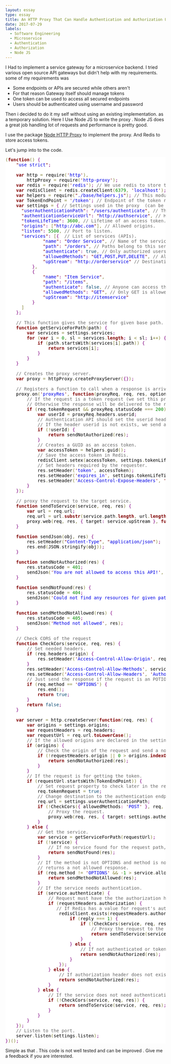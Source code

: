 ```yaml
---
layout: essay
type: essay
title: An HTTP Proxy That Can Handle Authentication and Authorization Using Node JS
date: 2017-07-29
labels:
  - Software Engineering
  - Microservice
  - Authentication
  - Authorization
  - Node JS
---
```

I Had to implement a service gateway for a microservice backend. I tried various open source API gateways but didn't help with
my requirements. some of my requirements was

* Some endpoints or APIs are secured while others aren't
* For that reason Gateway itself should manage tokens
* One token can be used to access all secured endpoints
* Users should be authenticated using username and password

Then i decided to do it my self without using an existing implementation. as a temporary solution.
Here I Use Node JS to write the proxy . Node JS does a great job handling lot of requests and performance is pretty good.

I use the package [Node HTTP Proxy](https://github.com/nodejitsu/node-http-proxy)  to implement the proxy.
And Redis to store access tokens.

Let's jump into to the code.

<pre style='color:#000000;background:#ffffff;'><span style='color:#808030; '>(</span><span style='color:#800000; font-weight:bold; '>function</span><span style='color:#808030; '>(</span><span style='color:#808030; '>)</span> <span style='color:#800080; '>{</span>
    <span style='color:#800000; '>"</span><span style='color:#0000e6; '>use strict</span><span style='color:#800000; '>"</span><span style='color:#800080; '>;</span>

    <span style='color:#800000; font-weight:bold; '>var</span> http <span style='color:#808030; '>=</span> require<span style='color:#808030; '>(</span><span style='color:#800000; '>'</span><span style='color:#0000e6; '>http</span><span style='color:#800000; '>'</span><span style='color:#808030; '>)</span><span style='color:#808030; '>,</span>
        httpProxy <span style='color:#808030; '>=</span> require<span style='color:#808030; '>(</span><span style='color:#800000; '>'</span><span style='color:#0000e6; '>http-proxy</span><span style='color:#800000; '>'</span><span style='color:#808030; '>)</span><span style='color:#800080; '>;</span>
    <span style='color:#800000; font-weight:bold; '>var</span> redis <span style='color:#808030; '>=</span> require<span style='color:#808030; '>(</span><span style='color:#800000; '>'</span><span style='color:#0000e6; '>redis</span><span style='color:#800000; '>'</span><span style='color:#808030; '>)</span><span style='color:#800080; '>;</span> <span style='color:#696969; '>// We use redis to store tokens.</span>
    <span style='color:#800000; font-weight:bold; '>var</span> redisClient <span style='color:#808030; '>=</span> redis<span style='color:#808030; '>.</span>createClient<span style='color:#808030; '>(</span><span style='color:#008c00; '>6379</span><span style='color:#808030; '>,</span> <span style='color:#800000; '>'</span><span style='color:#0000e6; '>localhost</span><span style='color:#800000; '>'</span><span style='color:#808030; '>)</span><span style='color:#800080; '>;</span> <span style='color:#696969; '>// Create the redis client.</span>
    <span style='color:#800000; font-weight:bold; '>var</span> helpers <span style='color:#808030; '>=</span> require<span style='color:#808030; '>(</span><span style='color:#800000; '>"</span><span style='color:#0000e6; '>./base/helpers.js</span><span style='color:#800000; '>"</span><span style='color:#808030; '>)</span><span style='color:#800080; '>;</span> <span style='color:#696969; '>// This module contains some helper functions.</span>
    <span style='color:#800000; font-weight:bold; '>var</span> TokenEndPoint <span style='color:#808030; '>=</span> <span style='color:#800000; '>'</span><span style='color:#0000e6; '>/token</span><span style='color:#800000; '>'</span><span style='color:#800080; '>;</span> <span style='color:#696969; '>// Endpoint of the token requests.</span>
    <span style='color:#800000; font-weight:bold; '>var</span> settings <span style='color:#808030; '>=</span> <span style='color:#800080; '>{</span> <span style='color:#696969; '>// Settings used in the proxy  (can be from a file or database).</span>
      <span style='color:#800000; '>"</span><span style='color:#0000e6; '>userAuthenticationPath</span><span style='color:#800000; '>"</span><span style='color:#800080; '>:</span> <span style='color:#800000; '>"</span><span style='color:#0000e6; '>/users/authenticate</span><span style='color:#800000; '>"</span><span style='color:#808030; '>,</span> <span style='color:#696969; '>// The endpoint in the authentication API  which actually authenticates the user.</span>
      <span style='color:#800000; '>"</span><span style='color:#0000e6; '>authenticationServiceUrl</span><span style='color:#800000; '>"</span><span style='color:#800080; '>:</span> <span style='color:#800000; '>"</span><span style='color:#0000e6; '>http://authservice</span><span style='color:#800000; '>"</span><span style='color:#808030; '>,</span> <span style='color:#696969; '>// Hostname of the authentication service (API). </span>
      <span style='color:#800000; '>"</span><span style='color:#0000e6; '>tokenLifeTime</span><span style='color:#800000; '>"</span><span style='color:#800080; '>:</span> <span style='color:#008c00; '>3600</span><span style='color:#808030; '>,</span> <span style='color:#696969; '>// Lifetime of an access token.</span>
      <span style='color:#800000; '>"</span><span style='color:#0000e6; '>origins</span><span style='color:#800000; '>"</span><span style='color:#800080; '>:</span> <span style='color:#808030; '>[</span><span style='color:#800000; '>"</span><span style='color:#0000e6; '>http://abc.com</span><span style='color:#800000; '>"</span><span style='color:#808030; '>]</span><span style='color:#808030; '>,</span> <span style='color:#696969; '>// Allowed origins.</span>
      <span style='color:#800000; '>"</span><span style='color:#0000e6; '>listen</span><span style='color:#800000; '>"</span><span style='color:#800080; '>:</span> <span style='color:#008c00; '>5500</span><span style='color:#808030; '>,</span> <span style='color:#696969; '>// Port to listen.</span>
      <span style='color:#800000; '>"</span><span style='color:#0000e6; '>services</span><span style='color:#800000; '>"</span><span style='color:#800080; '>:</span> <span style='color:#808030; '>[</span><span style='color:#800080; '>{</span>  <span style='color:#696969; '>// List of services (APIs).</span>
              <span style='color:#800000; '>"</span><span style='color:#0000e6; '>name</span><span style='color:#800000; '>"</span><span style='color:#800080; '>:</span> <span style='color:#800000; '>"</span><span style='color:#0000e6; '>Order Service</span><span style='color:#800000; '>"</span><span style='color:#808030; '>,</span> <span style='color:#696969; '>// Name of the service.</span>
              <span style='color:#800000; '>"</span><span style='color:#0000e6; '>path</span><span style='color:#800000; '>"</span><span style='color:#800080; '>:</span> <span style='color:#800000; '>"</span><span style='color:#0000e6; '>/orders</span><span style='color:#800000; '>"</span><span style='color:#808030; '>,</span> <span style='color:#696969; '>// Paths belong to this service. </span>
              <span style='color:#800000; '>"</span><span style='color:#0000e6; '>authenticate</span><span style='color:#800000; '>"</span><span style='color:#800080; '>:</span> <span style='color:#0f4d75; '>true</span><span style='color:#808030; '>,</span> <span style='color:#696969; '>// Only authorized users can access this API.</span>
              <span style='color:#800000; '>"</span><span style='color:#0000e6; '>allowedMethods</span><span style='color:#800000; '>"</span><span style='color:#800080; '>:</span> <span style='color:#800000; '>"</span><span style='color:#0000e6; '>GET,POST,PUT,DELETE</span><span style='color:#800000; '>"</span><span style='color:#808030; '>,</span> <span style='color:#696969; '>// Allowed HTTP verbs.</span>
              <span style='color:#800000; '>"</span><span style='color:#0000e6; '>upStream</span><span style='color:#800000; '>"</span><span style='color:#800080; '>:</span> <span style='color:#800000; '>"</span><span style='color:#0000e6; '>http://orderservice</span><span style='color:#800000; '>"</span> <span style='color:#696969; '>// Destination address of the API.</span>
          <span style='color:#800080; '>}</span><span style='color:#808030; '>,</span>
          <span style='color:#800080; '>{</span>
              <span style='color:#800000; '>"</span><span style='color:#0000e6; '>name</span><span style='color:#800000; '>"</span><span style='color:#800080; '>:</span> <span style='color:#800000; '>"</span><span style='color:#0000e6; '>Item Service</span><span style='color:#800000; '>"</span><span style='color:#808030; '>,</span>
              <span style='color:#800000; '>"</span><span style='color:#0000e6; '>path</span><span style='color:#800000; '>"</span><span style='color:#800080; '>:</span> <span style='color:#800000; '>"</span><span style='color:#0000e6; '>/items</span><span style='color:#800000; '>"</span><span style='color:#808030; '>,</span>
              <span style='color:#800000; '>"</span><span style='color:#0000e6; '>authenticate</span><span style='color:#800000; '>"</span><span style='color:#800080; '>:</span> <span style='color:#0f4d75; '>false</span><span style='color:#808030; '>,</span> <span style='color:#696969; '>// Anyone can access this API.</span>
              <span style='color:#800000; '>"</span><span style='color:#0000e6; '>allowedMethods</span><span style='color:#800000; '>"</span><span style='color:#800080; '>:</span> <span style='color:#800000; '>"</span><span style='color:#0000e6; '>GET</span><span style='color:#800000; '>"</span><span style='color:#808030; '>,</span> <span style='color:#696969; '>// Only GET is allowed.</span>
              <span style='color:#800000; '>"</span><span style='color:#0000e6; '>upStream</span><span style='color:#800000; '>"</span><span style='color:#800080; '>:</span> <span style='color:#800000; '>"</span><span style='color:#0000e6; '>http://itemservice</span><span style='color:#800000; '>"</span>
          <span style='color:#800080; '>}</span>
      <span style='color:#808030; '>]</span>
    <span style='color:#800080; '>}</span><span style='color:#800080; '>;</span>

    <span style='color:#696969; '>// This function gives the service for given base path.</span>
    <span style='color:#800000; font-weight:bold; '>function</span> getServiceForPath<span style='color:#808030; '>(</span>path<span style='color:#808030; '>)</span> <span style='color:#800080; '>{</span>
        <span style='color:#800000; font-weight:bold; '>var</span> services <span style='color:#808030; '>=</span> settings<span style='color:#808030; '>.</span>services<span style='color:#800080; '>;</span>
        <span style='color:#800000; font-weight:bold; '>for</span> <span style='color:#808030; '>(</span><span style='color:#800000; font-weight:bold; '>var</span> i <span style='color:#808030; '>=</span> <span style='color:#008c00; '>0</span><span style='color:#808030; '>,</span> sl <span style='color:#808030; '>=</span> services<span style='color:#808030; '>.</span><span style='color:#800000; font-weight:bold; '>length</span><span style='color:#800080; '>;</span> i <span style='color:#808030; '>&lt;</span> sl<span style='color:#800080; '>;</span> i<span style='color:#808030; '>++</span><span style='color:#808030; '>)</span> <span style='color:#800080; '>{</span>
            <span style='color:#800000; font-weight:bold; '>if</span> <span style='color:#808030; '>(</span>path<span style='color:#808030; '>.</span>startsWith<span style='color:#808030; '>(</span>services<span style='color:#808030; '>[</span>i<span style='color:#808030; '>]</span><span style='color:#808030; '>.</span>path<span style='color:#808030; '>)</span><span style='color:#808030; '>)</span> <span style='color:#800080; '>{</span>
                <span style='color:#800000; font-weight:bold; '>return</span> services<span style='color:#808030; '>[</span>i<span style='color:#808030; '>]</span><span style='color:#800080; '>;</span>
            <span style='color:#800080; '>}</span>
        <span style='color:#800080; '>}</span>
    <span style='color:#800080; '>}</span>

    <span style='color:#696969; '>// Creates the proxy server.</span>
    <span style='color:#800000; font-weight:bold; '>var</span> proxy <span style='color:#808030; '>=</span> httpProxy<span style='color:#808030; '>.</span>createProxyServer<span style='color:#808030; '>(</span><span style='color:#800080; '>{</span><span style='color:#800080; '>}</span><span style='color:#808030; '>)</span><span style='color:#800080; '>;</span>

    <span style='color:#696969; '>// Registers a function to call when a response is arrived.</span>
    proxy<span style='color:#808030; '>.</span>on<span style='color:#808030; '>(</span><span style='color:#800000; '>'</span><span style='color:#0000e6; '>proxyRes</span><span style='color:#800000; '>'</span><span style='color:#808030; '>,</span> <span style='color:#800000; font-weight:bold; '>function</span><span style='color:#808030; '>(</span>proxyReq<span style='color:#808030; '>,</span> req<span style='color:#808030; '>,</span> res<span style='color:#808030; '>,</span> options<span style='color:#808030; '>)</span> <span style='color:#800080; '>{</span>
        <span style='color:#696969; '>// If the request is a token request (we set this property in the request code), we execute below code.</span>
        <span style='color:#696969; '>// Otherwise the response will be delivered to the requester as is.</span>
        <span style='color:#800000; font-weight:bold; '>if</span> <span style='color:#808030; '>(</span>req<span style='color:#808030; '>.</span>tokenRequest <span style='color:#808030; '>&amp;&amp;</span> proxyReq<span style='color:#808030; '>.</span>statusCode <span style='color:#808030; '>===</span> <span style='color:#008c00; '>200</span><span style='color:#808030; '>)</span> <span style='color:#800080; '>{</span>
            <span style='color:#800000; font-weight:bold; '>var</span> userId <span style='color:#808030; '>=</span> proxyReq<span style='color:#808030; '>.</span>headers<span style='color:#808030; '>.</span>userid<span style='color:#800080; '>;</span>
            <span style='color:#696969; '>// Authentication API should set the userid header if the credentials are correct.</span>
            <span style='color:#696969; '>// If the header userid is not exists, we send a not authorized response the the requester. </span>
            <span style='color:#800000; font-weight:bold; '>if</span> <span style='color:#808030; '>(</span><span style='color:#808030; '>!</span>userId<span style='color:#808030; '>)</span> <span style='color:#800080; '>{</span>
                <span style='color:#800000; font-weight:bold; '>return</span> sendNotAuthorized<span style='color:#808030; '>(</span>res<span style='color:#808030; '>)</span><span style='color:#800080; '>;</span>
            <span style='color:#800080; '>}</span>
            <span style='color:#696969; '>// Creates a GUID as an access token.</span>
            <span style='color:#800000; font-weight:bold; '>var</span> accessToken <span style='color:#808030; '>=</span> helpers<span style='color:#808030; '>.</span>guid<span style='color:#808030; '>(</span><span style='color:#808030; '>)</span><span style='color:#800080; '>;</span>
            <span style='color:#696969; '>// Save the access token in Redis.</span>
            redisClient<span style='color:#808030; '>.</span>setex<span style='color:#808030; '>(</span>accessToken<span style='color:#808030; '>,</span> settings<span style='color:#808030; '>.</span>tokenLifeTime<span style='color:#808030; '>,</span> <span style='color:#800000; '>'</span><span style='color:#0000e6; '>1</span><span style='color:#800000; '>'</span><span style='color:#808030; '>)</span><span style='color:#800080; '>;</span>
            <span style='color:#696969; '>// Set headers required by the requester.</span>
            res<span style='color:#808030; '>.</span>setHeader<span style='color:#808030; '>(</span><span style='color:#800000; '>'</span><span style='color:#0000e6; '>token</span><span style='color:#800000; '>'</span><span style='color:#808030; '>,</span> accessToken<span style='color:#808030; '>)</span><span style='color:#800080; '>;</span>
            res<span style='color:#808030; '>.</span>setHeader<span style='color:#808030; '>(</span><span style='color:#800000; '>'</span><span style='color:#0000e6; '>expires_in</span><span style='color:#800000; '>'</span><span style='color:#808030; '>,</span> settings<span style='color:#808030; '>.</span>tokenLifeTime<span style='color:#808030; '>)</span><span style='color:#800080; '>;</span>
            res<span style='color:#808030; '>.</span>setHeader<span style='color:#808030; '>(</span><span style='color:#800000; '>'</span><span style='color:#0000e6; '>Access-Control-Expose-Headers</span><span style='color:#800000; '>'</span><span style='color:#808030; '>,</span> <span style='color:#800000; '>'</span><span style='color:#0000e6; '>token,expires_in,userid</span><span style='color:#800000; '>'</span><span style='color:#808030; '>)</span><span style='color:#800080; '>;</span>
        <span style='color:#800080; '>}</span>
    <span style='color:#800080; '>}</span><span style='color:#808030; '>)</span><span style='color:#800080; '>;</span>

    <span style='color:#696969; '>// proxy the request to the target service.</span>
    <span style='color:#800000; font-weight:bold; '>function</span> sendToService<span style='color:#808030; '>(</span>service<span style='color:#808030; '>,</span> req<span style='color:#808030; '>,</span> res<span style='color:#808030; '>)</span> <span style='color:#800080; '>{</span>
        <span style='color:#800000; font-weight:bold; '>var</span> url <span style='color:#808030; '>=</span> req<span style='color:#808030; '>.</span>url<span style='color:#800080; '>;</span>
        req<span style='color:#808030; '>.</span>url <span style='color:#808030; '>=</span> url<span style='color:#808030; '>.</span><span style='color:#800000; font-weight:bold; '>substr</span><span style='color:#808030; '>(</span>service<span style='color:#808030; '>.</span>path<span style='color:#808030; '>.</span><span style='color:#800000; font-weight:bold; '>length</span><span style='color:#808030; '>,</span> url<span style='color:#808030; '>.</span><span style='color:#800000; font-weight:bold; '>length</span> <span style='color:#808030; '>-</span> service<span style='color:#808030; '>.</span>path<span style='color:#808030; '>.</span><span style='color:#800000; font-weight:bold; '>length</span><span style='color:#808030; '>)</span><span style='color:#800080; '>;</span>
        proxy<span style='color:#808030; '>.</span>web<span style='color:#808030; '>(</span>req<span style='color:#808030; '>,</span> res<span style='color:#808030; '>,</span> <span style='color:#800080; '>{</span> target<span style='color:#800080; '>:</span> service<span style='color:#808030; '>.</span>upStream <span style='color:#800080; '>}</span><span style='color:#808030; '>,</span> <span style='color:#800000; font-weight:bold; '>function</span><span style='color:#808030; '>(</span>e<span style='color:#808030; '>)</span> <span style='color:#800080; '>{</span> console<span style='color:#808030; '>.</span>error<span style='color:#808030; '>(</span>e<span style='color:#808030; '>)</span><span style='color:#800080; '>;</span> <span style='color:#800080; '>}</span><span style='color:#808030; '>)</span><span style='color:#800080; '>;</span>
    <span style='color:#800080; '>}</span>

    <span style='color:#800000; font-weight:bold; '>function</span> sendJson<span style='color:#808030; '>(</span>obj<span style='color:#808030; '>,</span> res<span style='color:#808030; '>)</span> <span style='color:#800080; '>{</span>
        res<span style='color:#808030; '>.</span>setHeader<span style='color:#808030; '>(</span><span style='color:#800000; '>"</span><span style='color:#0000e6; '>Content-Type</span><span style='color:#800000; '>"</span><span style='color:#808030; '>,</span> <span style='color:#800000; '>"</span><span style='color:#0000e6; '>application/json</span><span style='color:#800000; '>"</span><span style='color:#808030; '>)</span><span style='color:#800080; '>;</span>
        res<span style='color:#808030; '>.</span>end<span style='color:#808030; '>(</span>JSON<span style='color:#808030; '>.</span>stringify<span style='color:#808030; '>(</span>obj<span style='color:#808030; '>)</span><span style='color:#808030; '>)</span><span style='color:#800080; '>;</span>
    <span style='color:#800080; '>}</span>

    <span style='color:#800000; font-weight:bold; '>function</span> sendNotAuthorized<span style='color:#808030; '>(</span>res<span style='color:#808030; '>)</span> <span style='color:#800080; '>{</span>
        res<span style='color:#808030; '>.</span>statusCode <span style='color:#808030; '>=</span> <span style='color:#008c00; '>401</span><span style='color:#800080; '>;</span>
        sendJson<span style='color:#808030; '>(</span><span style='color:#800000; '>'</span><span style='color:#0000e6; '>You are not allowed to access this API!</span><span style='color:#800000; '>'</span><span style='color:#808030; '>,</span> res<span style='color:#808030; '>)</span><span style='color:#800080; '>;</span>
    <span style='color:#800080; '>}</span>

    <span style='color:#800000; font-weight:bold; '>function</span> sendNotFound<span style='color:#808030; '>(</span>res<span style='color:#808030; '>)</span> <span style='color:#800080; '>{</span>
        res<span style='color:#808030; '>.</span>statusCode <span style='color:#808030; '>=</span> <span style='color:#008c00; '>404</span><span style='color:#800080; '>;</span>
        sendJson<span style='color:#808030; '>(</span><span style='color:#800000; '>'</span><span style='color:#0000e6; '>Could not find any resources for given path.</span><span style='color:#800000; '>'</span><span style='color:#808030; '>,</span> res<span style='color:#808030; '>)</span><span style='color:#800080; '>;</span>
    <span style='color:#800080; '>}</span>

    <span style='color:#800000; font-weight:bold; '>function</span> sendMethodNotAllowed<span style='color:#808030; '>(</span>res<span style='color:#808030; '>)</span> <span style='color:#800080; '>{</span>
        res<span style='color:#808030; '>.</span>statusCode <span style='color:#808030; '>=</span> <span style='color:#008c00; '>405</span><span style='color:#800080; '>;</span>
        sendJson<span style='color:#808030; '>(</span><span style='color:#800000; '>'</span><span style='color:#0000e6; '>Method not allowed</span><span style='color:#800000; '>'</span><span style='color:#808030; '>,</span> res<span style='color:#808030; '>)</span><span style='color:#800080; '>;</span>
    <span style='color:#800080; '>}</span>

    <span style='color:#696969; '>// Check CORS of the request</span>
    <span style='color:#800000; font-weight:bold; '>function</span> CheckCors<span style='color:#808030; '>(</span>service<span style='color:#808030; '>,</span> req<span style='color:#808030; '>,</span> res<span style='color:#808030; '>)</span> <span style='color:#800080; '>{</span>
        <span style='color:#696969; '>// Set needed headers.</span>
        <span style='color:#800000; font-weight:bold; '>if</span> <span style='color:#808030; '>(</span>req<span style='color:#808030; '>.</span>headers<span style='color:#808030; '>.</span>origin<span style='color:#808030; '>)</span> <span style='color:#800080; '>{</span>
            res<span style='color:#808030; '>.</span>setHeader<span style='color:#808030; '>(</span><span style='color:#800000; '>'</span><span style='color:#0000e6; '>Access-Control-Allow-Origin</span><span style='color:#800000; '>'</span><span style='color:#808030; '>,</span> req<span style='color:#808030; '>.</span>headers<span style='color:#808030; '>.</span>origin<span style='color:#808030; '>)</span><span style='color:#800080; '>;</span>
        <span style='color:#800080; '>}</span>
        res<span style='color:#808030; '>.</span>setHeader<span style='color:#808030; '>(</span><span style='color:#800000; '>'</span><span style='color:#0000e6; '>Access-Control-Allow-Methods</span><span style='color:#800000; '>'</span><span style='color:#808030; '>,</span> service<span style='color:#808030; '>.</span>allowedMethods<span style='color:#808030; '>)</span><span style='color:#800080; '>;</span>
        res<span style='color:#808030; '>.</span>setHeader<span style='color:#808030; '>(</span><span style='color:#800000; '>'</span><span style='color:#0000e6; '>Access-Control-Allow-Headers</span><span style='color:#800000; '>'</span><span style='color:#808030; '>,</span> <span style='color:#800000; '>'</span><span style='color:#0000e6; '>Authorization,Content-Type,Accept</span><span style='color:#800000; '>'</span><span style='color:#808030; '>)</span><span style='color:#800080; '>;</span>
        <span style='color:#696969; '>// Just send the response if the request is an POTIONS request.</span>
        <span style='color:#800000; font-weight:bold; '>if</span> <span style='color:#808030; '>(</span>req<span style='color:#808030; '>.</span>method <span style='color:#808030; '>==</span> <span style='color:#800000; '>'</span><span style='color:#0000e6; '>OPTIONS</span><span style='color:#800000; '>'</span><span style='color:#808030; '>)</span> <span style='color:#800080; '>{</span>
            res<span style='color:#808030; '>.</span>end<span style='color:#808030; '>(</span><span style='color:#808030; '>)</span><span style='color:#800080; '>;</span>
            <span style='color:#800000; font-weight:bold; '>return</span> <span style='color:#0f4d75; '>true</span><span style='color:#800080; '>;</span>
        <span style='color:#800080; '>}</span>
        <span style='color:#800000; font-weight:bold; '>return</span> <span style='color:#0f4d75; '>false</span><span style='color:#800080; '>;</span>
    <span style='color:#800080; '>}</span>

    <span style='color:#800000; font-weight:bold; '>var</span> server <span style='color:#808030; '>=</span> http<span style='color:#808030; '>.</span>createServer<span style='color:#808030; '>(</span><span style='color:#800000; font-weight:bold; '>function</span><span style='color:#808030; '>(</span>req<span style='color:#808030; '>,</span> res<span style='color:#808030; '>)</span> <span style='color:#800080; '>{</span>
        <span style='color:#800000; font-weight:bold; '>var</span> origins <span style='color:#808030; '>=</span> settings<span style='color:#808030; '>.</span>origins<span style='color:#800080; '>;</span>
        <span style='color:#800000; font-weight:bold; '>var</span> requestHeaders <span style='color:#808030; '>=</span> req<span style='color:#808030; '>.</span>headers<span style='color:#800080; '>;</span>
        <span style='color:#800000; font-weight:bold; '>var</span> requestUrl <span style='color:#808030; '>=</span> req<span style='color:#808030; '>.</span>url<span style='color:#808030; '>.</span><span style='color:#800000; font-weight:bold; '>toLowerCase</span><span style='color:#808030; '>(</span><span style='color:#808030; '>)</span><span style='color:#800080; '>;</span>
        <span style='color:#696969; '>// If the allowed origins are declared in the settings.</span>
        <span style='color:#800000; font-weight:bold; '>if</span> <span style='color:#808030; '>(</span>origins<span style='color:#808030; '>)</span> <span style='color:#800080; '>{</span>
            <span style='color:#696969; '>// Check the origin of the request and send a not authorized response if the request origin is not allowed.</span>
            <span style='color:#800000; font-weight:bold; '>if</span> <span style='color:#808030; '>(</span><span style='color:#808030; '>!</span>requestHeaders<span style='color:#808030; '>.</span>origin <span style='color:#808030; '>||</span> <span style='color:#008c00; '>0</span> <span style='color:#808030; '>></span> origins<span style='color:#808030; '>.</span><span style='color:#800000; font-weight:bold; '>indexOf</span><span style='color:#808030; '>(</span>requestHeaders<span style='color:#808030; '>.</span>origin<span style='color:#808030; '>)</span><span style='color:#808030; '>)</span> <span style='color:#800080; '>{</span>
                <span style='color:#800000; font-weight:bold; '>return</span> sendNotAuthorized<span style='color:#808030; '>(</span>res<span style='color:#808030; '>)</span><span style='color:#800080; '>;</span>
            <span style='color:#800080; '>}</span>
        <span style='color:#800080; '>}</span>
        <span style='color:#696969; '>// If the request is for getting the token.</span>
        <span style='color:#800000; font-weight:bold; '>if</span> <span style='color:#808030; '>(</span>requestUrl<span style='color:#808030; '>.</span>startsWith<span style='color:#808030; '>(</span>TokenEndPoint<span style='color:#808030; '>)</span><span style='color:#808030; '>)</span> <span style='color:#800080; '>{</span>
            <span style='color:#696969; '>// Set request property to check later in the response code.</span>
            req<span style='color:#808030; '>.</span>tokenRequest <span style='color:#808030; '>=</span> <span style='color:#0f4d75; '>true</span><span style='color:#800080; '>;</span>
            <span style='color:#696969; '>// Change destination to the authentication endpoint in the authentication API.</span>
            req<span style='color:#808030; '>.</span>url <span style='color:#808030; '>=</span> settings<span style='color:#808030; '>.</span>userAuthenticationPath<span style='color:#800080; '>;</span>
            <span style='color:#800000; font-weight:bold; '>if</span> <span style='color:#808030; '>(</span><span style='color:#808030; '>!</span>CheckCors<span style='color:#808030; '>(</span><span style='color:#800080; '>{</span> allowedMethods<span style='color:#800080; '>:</span> <span style='color:#800000; '>'</span><span style='color:#0000e6; '>POST</span><span style='color:#800000; '>'</span> <span style='color:#800080; '>}</span><span style='color:#808030; '>,</span> req<span style='color:#808030; '>,</span> res<span style='color:#808030; '>)</span><span style='color:#808030; '>)</span> <span style='color:#800080; '>{</span>
                <span style='color:#696969; '>// Proxy the request.</span>
                proxy<span style='color:#808030; '>.</span>web<span style='color:#808030; '>(</span>req<span style='color:#808030; '>,</span> res<span style='color:#808030; '>,</span> <span style='color:#800080; '>{</span> target<span style='color:#800080; '>:</span> settings<span style='color:#808030; '>.</span>authenticationServiceUrl <span style='color:#800080; '>}</span><span style='color:#808030; '>,</span> <span style='color:#800000; font-weight:bold; '>function</span><span style='color:#808030; '>(</span>e<span style='color:#808030; '>)</span> <span style='color:#800080; '>{</span> console<span style='color:#808030; '>.</span>error<span style='color:#808030; '>(</span>e<span style='color:#808030; '>)</span><span style='color:#800080; '>;</span> <span style='color:#800080; '>}</span><span style='color:#808030; '>)</span><span style='color:#800080; '>;</span>
            <span style='color:#800080; '>}</span>
        <span style='color:#800080; '>}</span> <span style='color:#800000; font-weight:bold; '>else</span> <span style='color:#800080; '>{</span>
            <span style='color:#696969; '>// Get the service.</span>
            <span style='color:#800000; font-weight:bold; '>var</span> service <span style='color:#808030; '>=</span> getServiceForPath<span style='color:#808030; '>(</span>requestUrl<span style='color:#808030; '>)</span><span style='color:#800080; '>;</span>
            <span style='color:#800000; font-weight:bold; '>if</span> <span style='color:#808030; '>(</span><span style='color:#808030; '>!</span>service<span style='color:#808030; '>)</span> <span style='color:#800080; '>{</span>
                <span style='color:#696969; '>// If no service found for the request path, returns a not found.</span>
                <span style='color:#800000; font-weight:bold; '>return</span> sendNotFound<span style='color:#808030; '>(</span>res<span style='color:#808030; '>)</span><span style='color:#800080; '>;</span>
            <span style='color:#800080; '>}</span>
            <span style='color:#696969; '>// If the method is not OPTIONS and method is not in the allowed methods list ,</span>
            <span style='color:#696969; '>// returns a not allowed response.</span>
            <span style='color:#800000; font-weight:bold; '>if</span> <span style='color:#808030; '>(</span>req<span style='color:#808030; '>.</span>method <span style='color:#808030; '>!=</span> <span style='color:#800000; '>'</span><span style='color:#0000e6; '>OPTIONS</span><span style='color:#800000; '>'</span> <span style='color:#808030; '>&amp;&amp;</span> <span style='color:#808030; '>-</span><span style='color:#008c00; '>1</span> <span style='color:#808030; '>></span> service<span style='color:#808030; '>.</span>allowedMethods<span style='color:#808030; '>.</span><span style='color:#800000; font-weight:bold; '>indexOf</span><span style='color:#808030; '>(</span>req<span style='color:#808030; '>.</span>method<span style='color:#808030; '>)</span><span style='color:#808030; '>)</span> <span style='color:#800080; '>{</span>
                <span style='color:#800000; font-weight:bold; '>return</span> sendMethodNotAllowed<span style='color:#808030; '>(</span>res<span style='color:#808030; '>)</span><span style='color:#800080; '>;</span>
            <span style='color:#800080; '>}</span>
            <span style='color:#696969; '>// If the service needs authentication.</span>
            <span style='color:#800000; font-weight:bold; '>if</span> <span style='color:#808030; '>(</span>service<span style='color:#808030; '>.</span>authenticate<span style='color:#808030; '>)</span> <span style='color:#800080; '>{</span>
                <span style='color:#696969; '>// Request must have the the authorization header.</span>
                <span style='color:#800000; font-weight:bold; '>if</span> <span style='color:#808030; '>(</span>requestHeaders<span style='color:#808030; '>.</span>authorization<span style='color:#808030; '>)</span> <span style='color:#800080; '>{</span>
                   <span style='color:#696969; '>// If Redis has a value for request's authentication header value.</span>
                    redisClient<span style='color:#808030; '>.</span>exists<span style='color:#808030; '>(</span>requestHeaders<span style='color:#808030; '>.</span>authorization<span style='color:#808030; '>,</span> <span style='color:#800000; font-weight:bold; '>function</span><span style='color:#808030; '>(</span>err<span style='color:#808030; '>,</span> reply<span style='color:#808030; '>)</span> <span style='color:#800080; '>{</span>
                        <span style='color:#800000; font-weight:bold; '>if</span> <span style='color:#808030; '>(</span>reply <span style='color:#808030; '>===</span> <span style='color:#008c00; '>1</span><span style='color:#808030; '>)</span> <span style='color:#800080; '>{</span>
                            <span style='color:#800000; font-weight:bold; '>if</span> <span style='color:#808030; '>(</span><span style='color:#808030; '>!</span>CheckCors<span style='color:#808030; '>(</span>service<span style='color:#808030; '>,</span> req<span style='color:#808030; '>,</span> res<span style='color:#808030; '>)</span><span style='color:#808030; '>)</span> <span style='color:#800080; '>{</span>
                                <span style='color:#696969; '>// Proxy the request to the target service.</span>
                                <span style='color:#800000; font-weight:bold; '>return</span> sendToService<span style='color:#808030; '>(</span>service<span style='color:#808030; '>,</span> req<span style='color:#808030; '>,</span> res<span style='color:#808030; '>)</span><span style='color:#800080; '>;</span>
                            <span style='color:#800080; '>}</span>
                        <span style='color:#800080; '>}</span> <span style='color:#800000; font-weight:bold; '>else</span> <span style='color:#800080; '>{</span>
                            <span style='color:#696969; '>// If not authenticated or token has expired , send a not authorized response.</span>
                            <span style='color:#800000; font-weight:bold; '>return</span> sendNotAuthorized<span style='color:#808030; '>(</span>res<span style='color:#808030; '>)</span><span style='color:#800080; '>;</span>
                        <span style='color:#800080; '>}</span>
                    <span style='color:#800080; '>}</span><span style='color:#808030; '>)</span><span style='color:#800080; '>;</span>
                <span style='color:#800080; '>}</span> <span style='color:#800000; font-weight:bold; '>else</span> <span style='color:#800080; '>{</span>
                    <span style='color:#696969; '>// If authorization header does not exist , then send a not authorized response.</span>
                    <span style='color:#800000; font-weight:bold; '>return</span> sendNotAuthorized<span style='color:#808030; '>(</span>res<span style='color:#808030; '>)</span><span style='color:#800080; '>;</span>
                <span style='color:#800080; '>}</span>
            <span style='color:#800080; '>}</span> <span style='color:#800000; font-weight:bold; '>else</span> <span style='color:#800080; '>{</span>
                <span style='color:#696969; '>// If the service does not need authentication , proxy the request to the target service.</span>
                <span style='color:#800000; font-weight:bold; '>if</span> <span style='color:#808030; '>(</span><span style='color:#808030; '>!</span>CheckCors<span style='color:#808030; '>(</span>service<span style='color:#808030; '>,</span> req<span style='color:#808030; '>,</span> res<span style='color:#808030; '>)</span><span style='color:#808030; '>)</span> <span style='color:#800080; '>{</span>
                    <span style='color:#800000; font-weight:bold; '>return</span> sendToService<span style='color:#808030; '>(</span>service<span style='color:#808030; '>,</span> req<span style='color:#808030; '>,</span> res<span style='color:#808030; '>)</span><span style='color:#800080; '>;</span>
                <span style='color:#800080; '>}</span>
            <span style='color:#800080; '>}</span>
        <span style='color:#800080; '>}</span>
    <span style='color:#800080; '>}</span><span style='color:#808030; '>)</span><span style='color:#800080; '>;</span>
    <span style='color:#696969; '>// Listen to the port.</span>
    server<span style='color:#808030; '>.</span>listen<span style='color:#808030; '>(</span>settings<span style='color:#808030; '>.</span>listen<span style='color:#808030; '>)</span><span style='color:#800080; '>;</span>
<span style='color:#800080; '>}</span><span style='color:#808030; '>)</span><span style='color:#808030; '>(</span><span style='color:#808030; '>)</span><span style='color:#800080; '>;</span>
</pre>

Simple as that .
This code is not well tested and can be improved . Give me a feedback if you are interested.